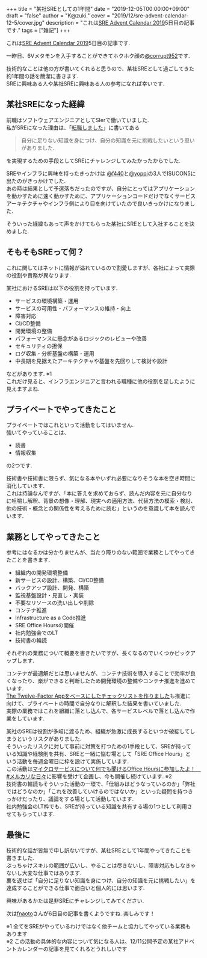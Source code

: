 +++
title = "某社SREとしての1年間"
date = "2019-12-05T00:00:00+09:00"
draft = "false"
author = "K@zuki."
cover = "2019/12/sre-advent-calendar-12-5/cover.jpg"
description = "これは[SRE Advent Calendar 2019](https://qiita.com/advent-calendar/2019/sre)5日目の記事です."
tags = ["雑記"]
+++

これは[SRE Advent Calendar 2019](https://qiita.com/advent-calendar/2019/sre)5日目の記事です.

一昨日、6Vメタモンを入手することができてホクホク顔の[@corrupt952](https://twitter.com/corrupt952)です.

技術的なことは他の方が書いてくれると思うので、某社SREとして過ごしてきた約1年間の話を簡潔に書きます.  
SREに興味ある人や某社SREに興味ある人の参考になれば幸いです.

## 某社SREになった経緯
前職はソフトウェアエンジニアとしてSIerで働いていました.  
私がSREになった理由は、「[転職しました](/posts/2018/12/changing-job/)」に書いてある

> 自分に足りない知識を身につけ、自分の知識を元に挑戦したいという思いがありました.

を実現するための手段としてSREにチャレンジしてみたかったからでした.

SREやインフラに興味を持ったきっかけは [@f440](https://twitter.com/f440)と[@yoppi](https://twitter.com/yoppiblog)の3人でISUCON5に出たのがきっかけでした.  
あの時は結果として予選落ちだったのですが、自分にとってはアプリケーションを動かすために速く動かすために、アプリケーションコードだけでなくサービスアーキテクチャやインフラ側により目を向けていたので良いきっかけになりました.

そういった経緯もあって声をかけてもらった某社にSREとして入社することを決めました.

## そもそもSREって何？
これに関してはネットに情報が溢れているので割愛しますが、各社によって実際の役割や責務が異なります.

某社におけるSREは以下の役割を持っています.

- サービスの環境構築・運用
- サービスの可用性・パフォーマンスの維持・向上
- 障害対応
- CI/CD整備
- 開発環境の整備
- パフォーマンスに懸念があるロジックのレビューや改善
- セキュリティの担保
- ログ収集・分析基盤の構築・運用
- 中長期を見据えたアーキテクチャや基盤を先回りして検討や設計　

などがあります. ※1  
これだけ見ると、インフラエンジニアと言われる職種に他の役割を足したように見えますよね.

## プライベートでやってきたこと
プライベートではこれといって活動をしてはいません.  
強いてやっていることは、

- 読書
- 情報収集

の2つです.

技術書や技術書に限らず、気になる本やいずれ必要になりそうな本を空き時間に消化しています.  
これは持論なんですが、「本に答えを求めておらず、読んだ内容を元に自分なりに咀嚼し解釈、背景の想像・理解、現実への適用方法、代替方法の模索・検討、他の技術・概念との関係性を考えるために読む」というのを意識して本を読んでいます.

## 業務としてやってきたこと
参考にはなるかは分かりませんが、当たり障りのない範囲で業務としてやってきたことを書きます.

- 組織内の開発環境整備
- 新サービスの設計、構築、CI/CD整備
- バックアップ設計、開発、構築
- 監視基盤設計・見直し・実装
- 不要なリソースの洗い出しや削除
- コンテナ推進
- Infrastructure as a Code推進
- SRE Office Hoursの開催
- 社内勉強会でのLT
- 技術書の輪読

それぞれの業務について概要を書きたいですが、長くなるのでいくつかピックアップします.

コンテナが最適解だとは思いませんが、コンテナ技術を導入することで効率が良くなったり、楽ができると判断したため開発環境の整備やコンテナ推進を進めています.  
[The Twelve-Factor Appをベースにしたチェックリストを作りました](https://www.khasegawa.net/posts/2019/08/containerization-checklist/)も推進に向けて、プライベートの時間で自分なりに解釈した結果を書いていました.  
実際の業務ではこれを組織に落とし込んで、各サービスレベルで落とし込んで作業をしています.  

某社のSREは役割が多岐に渡るため、組織が急激に成長するといつか破綻してしまうというリスクがありました.  
そういったリスクに対して事前に対策を打つための1手段として、SREが持っている知識や経験則を共有、SREと一緒に悩む場として「SRE Office Hours」という活動を毎週金曜日に枠を設けて実施しています.  
この活動は[マイクロサービスについて何でも聞けるOffice Hoursに参加したよ！　#メルカリな日々](https://mercan.mercari.com/articles/2019-03-15-203446/)に影響を受けて企画し、今も開催し続けています. ※2  
技術書の輪読もそういった活動の一環で、「仕組みはどうなっているのか」「弊社ではどうなのか」「これを改善していけるのではないか」といった疑問を持つきっかけだったり、議論をする場として活動しています.  
社内勉強会のLT枠でも、SREが持っている知識を共有する場の1つとして利用させてもらっています.

## 最後に
技術的な話が皆無で申し訳ないですが、某社SREとして1年間やってきたことを書きました.  
ぶっちゃけスキルの範囲が広いし、やることは尽きないし、障害対応もしなきゃないし大変な仕事ではあります.  
裏を返せば「自分に足りない知識を身につけ、自分の知識を元に挑戦したい」を達成することができる仕事で面白いと個人的には思います.  

興味があるかたは是非SREにチャレンジしてみてください.

次は[fnaoto](https://qiita.com/fnaoto)さんが6日目の記事を書くようですね.
楽しみです！

※1 全てをSREがやっているわけではなく他チームと協力してやっている業務もあります  
※2 この活動の具体的な内容について気になる人は、12/11公開予定の某社アドベントカレンダーの記事を見てくれるとうれしいです
